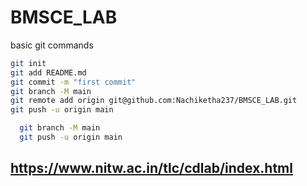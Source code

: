 # BMSCE_LAB

basic git commands

  ```sh
  git init
  git add README.md
  git commit -m "first commit"
  git branch -M main
  git remote add origin git@github.com:Nachiketha237/BMSCE_LAB.git
  git push -u origin main
```

```sh
  git branch -M main
  git push -u origin main
```
## https://www.nitw.ac.in/tlc/cdlab/index.html
